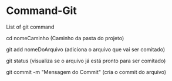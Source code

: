 # Command-Git

List of git command

cd nomeCaminho (Caminho da pasta do projeto)

git add nomeDoArquivo (adiciona o arquivo que vai ser comitado)

git status (visualiza se o arquivo já está pronto para ser comitado)

git commit -m "Mensagem do Commit" (cria o commit do arquivo)
